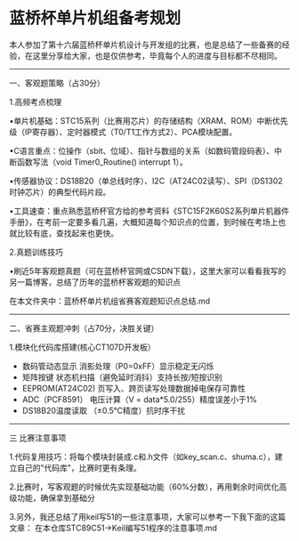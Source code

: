 # 蓝桥杯单片机组备考规划

本人参加了第十六届蓝桥杯单片机设计与开发组的比赛，也是总结了一些备赛的经验，在这里分享给大家，也是仅供参考，毕竟每个人的进度与目标都不尽相同。

---
一、客观题策略（占30分）

1.高频考点梳理

•单片机基础：STC15系列（比赛用芯片）的存储结构（XRAM、ROM）中断优先级（IP寄存器）、定时器模式（T0/T1工作方式2）、PCA模块配置。

•C语言重点：位操作（sbit、位域）、指针与数组的关系（如数码管段码表）、中断函数写法（void Timer0_Routine() interrupt 1）。

•传感器协议：DS18B20（单总线时序）、I2C（AT24C02读写）、SPI（DS1302时钟芯片）的典型代码片段。

•工具速查：重点熟悉蓝桥杯官方给的参考资料《STC15F2K60S2系列单片机器件手册》，在考前一定要多看几遍，大概知道每个知识点的位置，到时候在考场上也就比较有底，查找起来也更快。

2.真题训练技巧

•刷近5年客观题真题（可在蓝桥杯官网或CSDN下载），这里大家可以看看我写的另一篇博客，总结了历年的蓝桥杯客观题的知识点

在本文件夹中：蓝桥杯单片机组省赛客观题知识点总结.md

---
二、省赛主观题冲刺（占70分，决胜关键）

1.模块化代码库搭建(核心CT107D开发板）

- 数码管动态显示 消影处理（P0=0xFF）显示稳定无闪烁
- 矩阵按键 状态机扫描（避免延时消抖）支持长按/短按识别
- EEPROM(AT24C02) 页写入、跨页读写处理数据掉电保存可靠性
- ADC（PCF8591） 电压计算（V = data*5.0/255）精度误差小于1%
- DS18B20温度读取 （±0.5℃精度）抗时序干扰

---
三 比赛注意事项

1.代码复用技巧：将每个模块封装成.c和.h文件（如key_scan.c、shuma.c），建立自己的"代码库"，比赛时更有条理。

2.比赛时，写客观题的时候优先实现基础功能（60%分数），再用剩余时间优化高级功能，确保拿到基础分

3.另外，我还总结了用keil写51的一些注意事项，大家可以参考一下我下面的这篇文章：
在本仓库STC89C51->Keil编写51程序的注意事项.md
